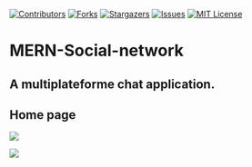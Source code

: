 [![Contributors][contributors-shield]][contributors-url]
[![Forks][forks-shield]][forks-url]
[![Stargazers][stars-shield]][stars-url]
[![Issues][issues-shield]][issues-url]
[![MIT License][license-shield]][license-url]

# MERN-Social-network
## A multiplateforme chat application.

## Home page

![](https://i.ibb.co/d2sDhzt/home.png?raw=true)


![](https://i.ibb.co/HXsR7jJ/tech.png?raw=true)


[contributors-shield]: https://img.shields.io/github/contributors/ayoubmn/MERN-Social-network.svg?style=for-the-badge
[contributors-url]: https://github.com/ayoubmn/MERN-Social-network/graphs/contributors
[forks-shield]: https://img.shields.io/github/forks/ayoubmn/MERN-Social-network.svg?style=for-the-badge
[forks-url]: https://github.com/ayoubmn/MERN-Social-network/network/members
[stars-shield]: https://img.shields.io/github/stars/ayoubmn/MERN-Social-network.svg?style=for-the-badge
[stars-url]: https://github.com/ayoubmn/MERN-Social-network/stargazers
[issues-shield]: https://img.shields.io/github/issues/ayoubmn/MERN-Social-network.svg?style=for-the-badge
[issues-url]: https://github.com/ayoubmn/MERN-Social-network/issues
[license-shield]: https://img.shields.io/github/license/ayoubmn/MERN-Social-network.svg?style=for-the-badge
[license-url]: https://github.com/othneildrew/Best-README-Template/blob/master/LICENSE.txt
